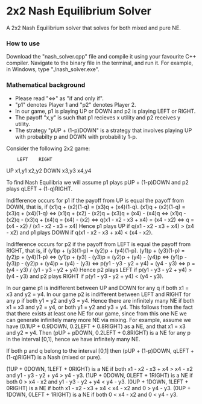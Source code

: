 # 2x2 Nash Equilibrium Solver
A 2x2 Nash Equilibrium solver that solves for both mixed and pure NE.

### How to use
Download the "nash_solver.cpp" file and compile it using your favourite C++ compiler.
Navigate to the binary file in the terminal, and run it.
For example, in Windows, type "./nash_solver.exe".

### Mathematical background

- Please read "<=>" as "if and only if".
- "p1" denotes Player 1 and "p2" denotes Player 2.
- In our game, p1 is playing UP or DOWN and p2 is playing LEFT or RIGHT.
- The payoff "x,y" is such that p1 recieves x utility and p2 receives y utility.
- The strategy "pUP + (1-p)DOWN" is a strategy that involves playing UP with probabilty p and DOWN with probability 1-p.
 
Consider the following 2x2 game:

        LEFT    RIGHT
UP      x1,y1   x2,y2
DOWN    x3,y3   x4,y4 

To find Nash Equilibria we will assume p1 plays pUP + (1-p)DOWN and p2 plays qLEFT + (1-q)RIGHT.

Indifference occurs for p1 if the payoff from UP is equal the payoff from DOWN, that is, if (x1)q + (x2)(1-q) = (x3)q + (x4)(1-q).
(x1)q + (x2)(1-q) = (x3)q + (x4)(1-q) <=> (x1)q + (x2) - (x2)q = (x3)q + (x4) - (x4)q 
                                      <=> (x1)q - (x2)q - (x3)q + (x4)q = (x4) - (x2)
                                      <=> q(x1 - x2 - x3 + x4) = (x4 - x2) 
                                      <=> q = (x4 - x2) / (x1 - x2 - x3 + x4)
Hence p1 plays UP if q(x1 - x2 - x3 + x4) > (x4 - x2) and p1 plays DOWN if q(x1 - x2 - x3 + x4) < (x4 - x2).

Indifference occurs for p2 if the payoff from LEFT is equal the payoff from RIGHT, that is, if (y1)p + (y3)(1-p) = (y2)p + (y4)(1-p).
(y1)p + (y3)(1-p) = (y2)p + (y4)(1-p) <=> (y1)p + (y3) - (y3)p = (y2)p + (y4) - (y4)p 
                                      <=> (y1)p - (y3)p - (y2)p + (y4)p = (y4) - (y3)
                                      <=> p(y1 - y3 - y2 + y4) = (y4 - y3) 
                                      <=> p = (y4 - y3)  / (y1 - y3 - y2 + y4)
Hence p2 plays LEFT if p(y1 - y3 - y2 + y4) > (y4 - y3) and p2 plays RIGHT if p(y1 - y3 - y2 + y4) < (y4 - y3).

In our game p1 is indifferent between UP and DOWN for any q if both x1 = x3 and y2 = y4.
In our game p2 is indifferent between LEFT and RIGHT for any p if both y1 = y2 and y3 = y4.
Hence there are infinitely many NE if both x1 = x3 and y2 = y4, or both y1 = y2 and y3 = y4.
This follows from the fact that there exists at least one NE for our game, since from this one NE we can generate infinitely many more NE via mixing.
For example, assume we have (0.1UP + 0.9DOWN, 0.2LEFT + 0.8RIGHT) as a NE, and that x1 = x3 and y2 = y4. Then (pUP + pDOWN, 0.2LEFT + 0.8RIGHT)
is a NE for any p in the interval [0,1], hence we have infinitely many NE.

If both p and q belong to the interval [0,1] then (pUP + (1-p)DOWN, qLEFT + (1-q)RIGHT) is a Nash (mixed or pure).

(1UP + 0DOWN, 1LEFT + 0RIGHT) is a NE if both x1 - x2 - x3 + x4 > x4 - x2 and y1 - y3 - y2 + y4 > y4 - y3.
(1UP + 0DOWN, 0LEFT + 1RIGHT) is a NE if both 0 > x4 - x2 and y1 - y3 - y2 + y4 < y4 - y3.
(0UP + 1DOWN, 1LEFT + 0RIGHT) is a NE if both x1 - x2 - x3 + x4 < x4 - x2 and 0 > y4 - y3.
(0UP + 1DOWN, 0LEFT + 1RIGHT) is a NE if both 0 < x4 - x2 and 0 < y4 - y3.


